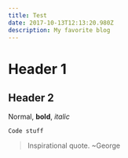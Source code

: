 ```yaml
---
title: Test
date: 2017-10-13T12:13:20.980Z
description: My favorite blog
---
```

# Header 1

## Header 2

Normal, **bold**, _italic_

```
Code stuff
```

> Inspirational quote. ~George
